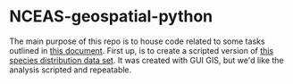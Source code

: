 # NCEAS-geospatial-python

The main purpose of this repo is to house code related to some tasks outlined in [this document](https://docs.google.com/document/d/1HHFwNG6fuDos9cv6_fHiemI0tjQelOM2q5Ed3xt2EJU/edit). First up, is to create a scripted version of [this species distribution data set](https://github.nceas.ucsb.edu/NCEAS/sasap-bio/issues/26). It was created with GUI GIS, but we'd like the analysis scripted and repeatable. 
